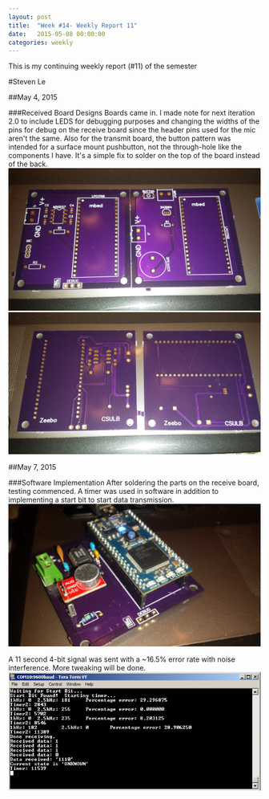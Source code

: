 ```yaml
---
layout: post
title:  "Week #14- Weekly Report 11"
date:   2015-05-08 00:00:00
categories: weekly
---
```


This is my continuing weekly report (#11) of the semester

#Steven Le

##May 4, 2015

###Received Board Designs
Boards came in.  I made note for next iteration 2.0 to include LEDS for debugging purposes and changing the widths of the pins for debug on the receive board since the header pins used for the mic aren't the same.  Also for the transmit board, the button pattern was intended for a surface mount pushbutton, not the through-hole like the components I have.  It's a simple fix to solder on the top of the board instead of the back.
![Board Front](/images/am_board1.0_front.jpg)
![Board Back](/images/am_board1.0_back.jpg)

##May 7, 2015

###Software Implementation
After soldering the parts on the receive board, testing commenced.  A timer was used in software in addition to implementing a start bit to start data transmission.
![Board Soldered](/images/am_board1.0_soldered.jpg)

A 11 second 4-bit signal was sent with a ~16.5% error rate with noise interference.  More tweaking will be done.
![Software implementation](/images/am_rx1.0_test.png)